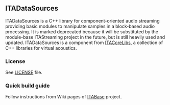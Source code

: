 ## ITADataSources

ITADataSources is a C++ library for component-oriented audio streaming providing basic modules to manipulate samples in a block-based audio processing.
It is marked deprecated because it will be substituted by the module-base ITAStreaming project in the future, but is still heavily used and updated.
ITADataSources is a component from [ITACoreLibs](https://git.rwth-aachen.de/ita/ITACoreLibs), a collection of C++ libraries for virtual acoustics.

### License

See [LICENSE](LICENSE.md) file.

### Quick build guide

Follow instructions from Wiki pages of [ITABase](https://git.rwth-aachen.de/ita/ITABase/wikis/home) project.

